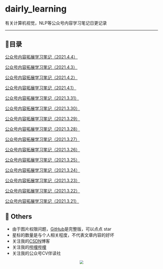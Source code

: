 # dairly_learning
有关计算机视觉，NLP等公众号内容学习笔记日更记录

------



## :paperclip:目录

[公众号内容拓展学习笔记（2021.4.4）](notes/0404.md)

[公众号内容拓展学习笔记（2021.4.3）](notes/0403.md)

[公众号内容拓展学习笔记（2021.4.2）](notes/0402.md)

[公众号内容拓展学习笔记（2021.4.1）](notes/0401.md)

[公众号内容拓展学习笔记（2021.3.31）](notes/0331.md)

[公众号内容拓展学习笔记（2021.3.30）](notes/0330.md)

[公众号内容拓展学习笔记（2021.3.29）](notes/0329.md)

[公众号内容拓展学习笔记（2021.3.28）](notes/0328.md)

[公众号内容拓展学习笔记（2021.3.27）](notes/0327.md)

[公众号内容拓展学习笔记（2021.3.26）](notes/0326.md)

[公众号内容拓展学习笔记（2021.3.25）](notes/0325.md)

[公众号内容拓展学习笔记（2021.3.24）](notes/0324.md)

[公众号内容拓展学习笔记（2021.3.23）](notes/0323.md)

[公众号内容拓展学习笔记（2021.3.22）](notes/0322.md)

[公众号内容拓展学习笔记（2021.3.21）](notes/0321.md)



## :paperclip:  Others

- 由于图片权限问题，[GitHub](https://github.com/xiaoxuebajie/dairly_learning)是完整版，可以点点 star
- 星标的数量是与个人相关程度，不代表文章内容的好坏
- 关注我的[CSDN](https://mp.csdn.net/console/article)博客
- 关注我的[哔哩哔哩](https://space.bilibili.com/424394389?spm_id_from=333.788.b_765f7570696e666f.1)
- 关注我的公众号CV伴读社

<div align=center><img src="https://img-blog.csdnimg.cn/202005031406335.jpg" style='zoom:80%'>
</div>